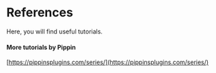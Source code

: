 # References

Here, you will find useful tutorials.

#### More tutorials by Pippin

[https://pippinsplugins.com/series/](https://pippinsplugins.com/series/)

